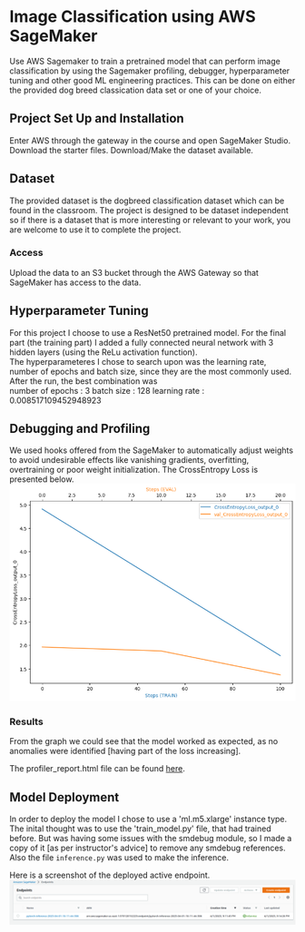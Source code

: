 # Image Classification using AWS SageMaker

Use AWS Sagemaker to train a pretrained model that can perform image classification by using the Sagemaker profiling, debugger, hyperparameter tuning and other good ML engineering practices. This can be done on either the provided dog breed classication data set or one of your choice.

## Project Set Up and Installation
Enter AWS through the gateway in the course and open SageMaker Studio. 
Download the starter files.
Download/Make the dataset available. 

## Dataset
The provided dataset is the dogbreed classification dataset which can be found in the classroom.
The project is designed to be dataset independent so if there is a dataset that is more interesting or relevant to your work, you are welcome to use it to complete the project.

### Access
Upload the data to an S3 bucket through the AWS Gateway so that SageMaker has access to the data. 

## Hyperparameter Tuning

For this project I choose to use a ResNet50 pretrained model. For the final part (the training part) I added a fully connected neural network with 3 hidden layers (using the ReLu activation function).  
The hyperparameteres I chose to search upon was the learning rate, number of epochs and batch size, since they are the most commonly used. After the run, the best combination was  
number of epochs : 3
batch size : 128
learning rate : 0.008517109452948923


## Debugging and Profiling
 
We used hooks offered from the SageMaker to automatically adjust weights to avoid undesirable effects like vanishing gradients, overfitting, overtraining or poor weight initialization. The CrossEntropy Loss is presented below.  
![crossEntrolyLoss](./images/output.png)

### Results

From the graph we could see that the model worked as expected, as no anomalies were identified [having part of the loss increasing].

The profiler_report.html file can be found [here](/profiler-report.html).

## Model Deployment

In order to deploy the model I chose to use a 'ml.m5.xlarge' instance type. The inital thought was to use the 'train_model.py' file, that had trained before. But was having some issues with the smdebug module, so I made a copy of it [as per instructor's advice] to remove any smdebug references. Also the file `inference.py` was used to make the inference. 

Here is a screenshot of the deployed active endpoint.  
![prediction_endpoint](./images/prediction_endpoint.png)


